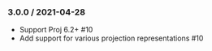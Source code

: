 ### 3.0.0 / 2021-04-28

* Support Proj 6.2+ #10
* Add support for various projection representations #10
